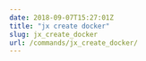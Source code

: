 ```yaml
---
date: 2018-09-07T15:27:01Z
title: "jx create docker"
slug: jx_create_docker
url: /commands/jx_create_docker/
---
```

